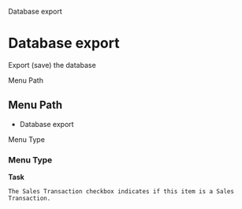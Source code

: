 
Database export
# Database export


Export (save) the database

Menu Path
## Menu Path



- Database export

Menu Type
### Menu Type

**Task**

```
The Sales Transaction checkbox indicates if this item is a Sales Transaction.
```
